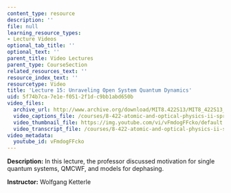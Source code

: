 ```yaml
---
content_type: resource
description: ''
file: null
learning_resource_types:
- Lecture Videos
optional_tab_title: ''
optional_text: ''
parent_title: Video Lectures
parent_type: CourseSection
related_resources_text: ''
resource_index_text: ''
resourcetype: Video
title: 'Lecture 15: Unraveling Open System Quantum Dynamics'
uid: 5f74b7ca-7e1e-f051-2f1d-c9bb1abd650b
video_files:
  archive_url: http://www.archive.org/download/MIT8.422S13/MIT8_422S13_lec15_300k.mp4
  video_captions_file: /courses/8-422-atomic-and-optical-physics-ii-spring-2013/9b205b587ac05be3ab5b748b712d27b5_vFmdogFFcko.vtt
  video_thumbnail_file: https://img.youtube.com/vi/vFmdogFFcko/default.jpg
  video_transcript_file: /courses/8-422-atomic-and-optical-physics-ii-spring-2013/b5239e800be2d8a25ef0de736e5bfb43_vFmdogFFcko.pdf
video_metadata:
  youtube_id: vFmdogFFcko
---
```


**Description:** In this lecture, the professor discussed motivation for single quantum systems, QMCWF, and models for dephasing.

**Instructor:** Wolfgang Ketterle